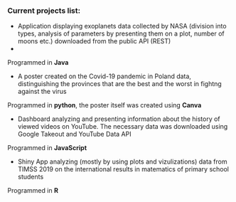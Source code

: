 ### Current projects list:
* Application displaying exoplanets data collected by NASA (division into types, analysis of parameters by presenting them on a plot, number of moons etc.) downloaded from the public API (REST)
* 
Programmed in **Java**
* A poster created on the Covid-19 pandemic in Poland data, distinguishing the provinces that are the best and the worst in fightng against the virus

Programmed in **python**, the poster itself was created using **Canva**
* Dashboard analyzing and presenting information about the history of viewed videos on YouTube. The necessary data was downloaded using Google Takeout and YouTube Data API

Programmed in **JavaScript**
* Shiny App analyzing (mostly by using plots and vizulizations) data from TIMSS 2019 on the international results in matematics of primary school students

Programmed in **R**

